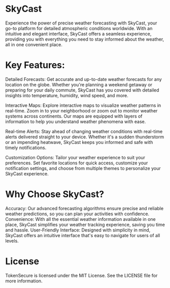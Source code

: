 # SkyCast

Experience the power of precise weather forecasting with SkyCast, your go-to platform for detailed atmospheric conditions worldwide. With an intuitive and elegant interface, SkyCast offers a seamless experience, providing you with everything you need to stay informed about the weather, all in one convenient place.

# Key Features:

Detailed Forecasts: Get accurate and up-to-date weather forecasts for any location on the globe. Whether you're planning a weekend getaway or preparing for your daily commute, SkyCast has you covered with detailed insights into temperature, humidity, wind speed, and more.

Interactive Maps: Explore interactive maps to visualize weather patterns in real-time. Zoom in to your neighborhood or zoom out to monitor weather systems across continents. Our maps are equipped with layers of information to help you understand weather phenomena with ease.

Real-time Alerts: Stay ahead of changing weather conditions with real-time alerts delivered straight to your device. Whether it's a sudden thunderstorm or an impending heatwave, SkyCast keeps you informed and safe with timely notifications.

Customization Options: Tailor your weather experience to suit your preferences. Set favorite locations for quick access, customize your notification settings, and choose from multiple themes to personalize your SkyCast experience.

# Why Choose SkyCast?

Accuracy: Our advanced forecasting algorithms ensure precise and reliable weather predictions, so you can plan your activities with confidence.
Convenience: With all the essential weather information available in one place, SkyCast simplifies your weather tracking experience, saving you time and hassle.
User-Friendly Interface: Designed with simplicity in mind, SkyCast offers an intuitive interface that's easy to navigate for users of all levels.                                                                        
# License
TokenSecure is licensed under the MIT License. See the LICENSE file for more information.
